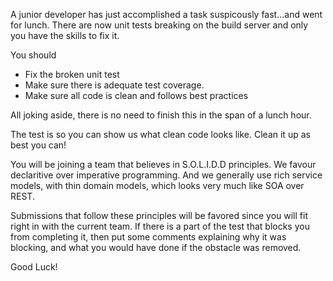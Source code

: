A junior developer has just accomplished a task suspicously fast...and went for lunch.
There are now unit tests breaking on the build server and only you have the skills to fix it.

You should 

  - Fix the broken unit test
  - Make sure there is adequate test coverage.
  - Make sure all code is clean and follows best practices 

All joking aside, there is no need to finish this in the span of a lunch hour. 

The test is so you can show us what clean code looks like. Clean it up as best you can!

You will be joining a team that believes in S.O.L.I.D.D principles. We favour declaritive over imperative programming. And we generally use rich service models, with thin domain models, which looks very much like SOA over REST.

Submissions that follow these principles will be favored since you will fit right in with the current team. If there is a part of the test that blocks you from completing it, then put some comments explaining why it was blocking, and what you would have done if the obstacle was removed.

Good Luck!

